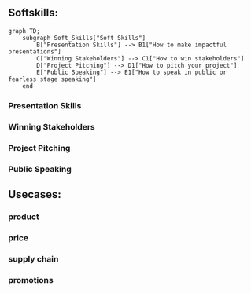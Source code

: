 
## Softskills:

```mermaid
graph TD;
    subgraph Soft_Skills["Soft Skills"]
        B["Presentation Skills"] --> B1["How to make impactful presentations"]
        C["Winning Stakeholders"] --> C1["How to win stakeholders"]
        D["Project Pitching"] --> D1["How to pitch your project"]
        E["Public Speaking"] --> E1["How to speak in public or fearless stage speaking"]
    end

```

### Presentation Skills

### Winning Stakeholders

### Project Pitching

### Public Speaking

## Usecases:

### product

### price 

### supply chain

### promotions
